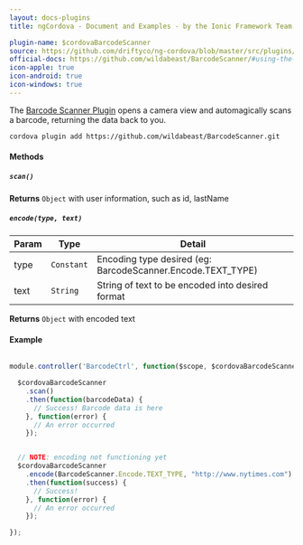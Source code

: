 ```yaml
---
layout: docs-plugins
title: ngCordova - Document and Examples - by the Ionic Framework Team

plugin-name: $cordovaBarcodeScanner
source: https://github.com/driftyco/ng-cordova/blob/master/src/plugins/barcodeScanner.js
official-docs: https://github.com/wildabeast/BarcodeScanner/#using-the-plugin
icon-apple: true
icon-android: true
icon-windows: true
---
```



The [Barcode Scanner Plugin](https://github.com/wildabeast/BarcodeScanner/) opens a camera view and automagically scans a barcode, returning the data back to you.


```bash
cordova plugin add https://github.com/wildabeast/BarcodeScanner.git
```


#### Methods

##### `scan()`

**Returns**  `Object` with user information, such as id, lastName

##### `encode(type, text)`


| Param        | Type           | Detail  |
| ------------ |----------------| --------|
| type         | `Constant`     | Encoding type desired (eg:  BarcodeScanner.Encode.TEXT_TYPE) |
| text         | `String`       | String of text to be encoded into desired format |


**Returns**  `Object` with encoded text


#### Example

```javascript

module.controller('BarcodeCtrl', function($scope, $cordovaBarcodeScanner) {

  $cordovaBarcodeScanner
    .scan()
    .then(function(barcodeData) {
      // Success! Barcode data is here
    }, function(error) {
      // An error occurred
    });


  // NOTE: encoding not functioning yet
  $cordovaBarcodeScanner
    .encode(BarcodeScanner.Encode.TEXT_TYPE, "http://www.nytimes.com")
    .then(function(success) {
      // Success!
    }, function(error) {
      // An error occurred
    });

});
```